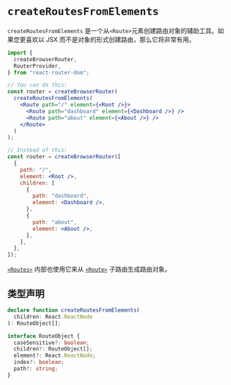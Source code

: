 # `createRoutesFromElements`

`createRoutesFromElements` 是一个从`<Route>`元素创建路由对象的辅助工具。如果您更喜欢以 JSX 而不是对象的形式创建路由，那么它将非常有用。

```jsx
import {
  createBrowserRouter,
  RouterProvider,
} from "react-router-dom";

// You can do this:
const router = createBrowserRouter(
  createRoutesFromElements(
    <Route path="/" element={<Root />}>
      <Route path="dashboard" element={<Dashboard />} />
      <Route path="about" element={<About />} />
    </Route>
  )
);

// Instead of this:
const router = createBrowserRouter([
  {
    path: "/",
    element: <Root />,
    children: [
      {
        path: "dashboard",
        element: <Dashboard />,
      },
      {
        path: "about",
        element: <About />,
      },
    ],
  },
]);
```

[`<Routes>`](https://baimingxuan.github.io/react-router6-doc/components/routes) 内部也使用它来从 [`<Route>`](https://baimingxuan.github.io/react-router6-doc/components/route) 子路由生成路由对象。

## 类型声明

```ts
declare function createRoutesFromElements(
  children: React.ReactNode
): RouteObject[];

interface RouteObject {
  caseSensitive?: boolean;
  children?: RouteObject[];
  element?: React.ReactNode;
  index?: boolean;
  path?: string;
}
```